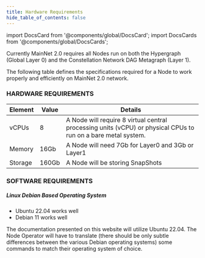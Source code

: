 ```yaml
---
title: Hardware Requirements
hide_table_of_contents: false
---
```

<intro-end />

import DocsCard from '@components/global/DocsCard';
import DocsCards from '@components/global/DocsCards';

<head>
  <title>MainNet 2.0 Hardware Specs</title>
  <meta
    name="description"
    content="MainNet 2.0 Hardware Requirements"
  />
</head>

Currently MainNet 2.0 requires all Nodes run on both the Hypergraph (Global Layer 0) and the Constellation Network DAG Metagraph (Layer 1). 

The following table defines the specifications required for a Node to work properly and efficiently on MainNet 2.0 network.
### HARDWARE REQUIREMENTS

| Element | Value	| Details |
| --- | --- | --- |
| vCPUs | 8 | A Node will require 8 virtual central processing units (vCPU) or physical CPUs to run on a bare metal system. |
| Memory | 16Gb | A Node will need 7Gb for Layer0 and 3Gb or Layer1 |
| Storage | 160Gb | A Node will be storing SnapShots |

### SOFTWARE REQUIREMENTS
##### Linux Debian Based Operating System
- Ubuntu 22.04 works well
- Debian 11 works well

The documentation presented on this website will utilize Ubuntu 22.04.  The Node Operator will have to translate (there should be only subtle differences between the various Debian operating systems) some commands to match their operating system of choice.
